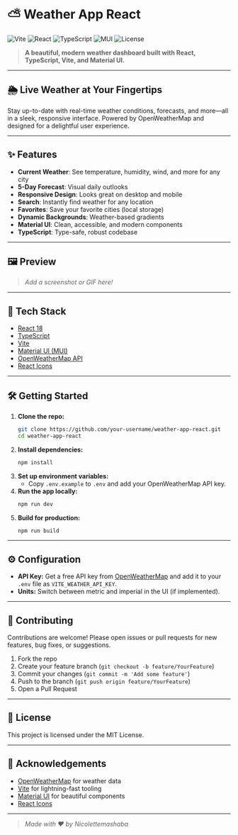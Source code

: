# ⛅ Weather App React

![Vite](https://img.shields.io/badge/Vite-WeatherApp-blueviolet?logo=vite)
![React](https://img.shields.io/badge/React-18.x-61dafb?logo=react)
![TypeScript](https://img.shields.io/badge/TypeScript-4.x-3178c6?logo=typescript)
![MUI](https://img.shields.io/badge/MUI-5.x-007fff?logo=mui)
![License](https://img.shields.io/badge/license-MIT-green)

> **A beautiful, modern weather dashboard built with React, TypeScript, Vite, and Material UI.**

---

## 🌦️ Live Weather at Your Fingertips

Stay up-to-date with real-time weather conditions, forecasts, and more—all in a sleek, responsive interface. Powered by OpenWeatherMap and designed for a delightful user experience.

---

## ✨ Features

- **Current Weather**: See temperature, humidity, wind, and more for any city
- **5-Day Forecast**: Visual daily outlooks
- **Responsive Design**: Looks great on desktop and mobile
- **Search**: Instantly find weather for any location
- **Favorites**: Save your favorite cities (local storage)
- **Dynamic Backgrounds**: Weather-based gradients
- **Material UI**: Clean, accessible, and modern components
- **TypeScript**: Type-safe, robust codebase

---

## 🖼️ Preview

> _Add a screenshot or GIF here!_

---

## 🚀 Tech Stack

- [React 18](https://react.dev/)
- [TypeScript](https://www.typescriptlang.org/)
- [Vite](https://vitejs.dev/)
- [Material UI (MUI)](https://mui.com/)
- [OpenWeatherMap API](https://openweathermap.org/api)
- [React Icons](https://react-icons.github.io/react-icons/)

---

## 🛠️ Getting Started

1. **Clone the repo:**
   ```bash
   git clone https://github.com/your-username/weather-app-react.git
   cd weather-app-react
   ```
2. **Install dependencies:**
   ```bash
   npm install
   ```
3. **Set up environment variables:**
   - Copy `.env.example` to `.env` and add your OpenWeatherMap API key.
4. **Run the app locally:**
   ```bash
   npm run dev
   ```
5. **Build for production:**
   ```bash
   npm run build
   ```

---

## ⚙️ Configuration

- **API Key:** Get a free API key from [OpenWeatherMap](https://openweathermap.org/appid) and add it to your `.env` file as `VITE_WEATHER_API_KEY`.
- **Units:** Switch between metric and imperial in the UI (if implemented).

---

## 🤝 Contributing

Contributions are welcome! Please open issues or pull requests for new features, bug fixes, or suggestions.

1. Fork the repo
2. Create your feature branch (`git checkout -b feature/YourFeature`)
3. Commit your changes (`git commit -m 'Add some feature'`)
4. Push to the branch (`git push origin feature/YourFeature`)
5. Open a Pull Request

---

## 📄 License

This project is licensed under the MIT License.

---

## 🙏 Acknowledgements

- [OpenWeatherMap](https://openweathermap.org/) for weather data
- [Vite](https://vitejs.dev/) for lightning-fast tooling
- [Material UI](https://mui.com/) for beautiful components
- [React Icons](https://react-icons.github.io/react-icons/)

---

> _Made with ❤️ by Nicolettemashaba_
